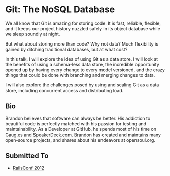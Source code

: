 # Git: The NoSQL Database

We all know that Git is amazing for storing code. It is fast, reliable, flexible, and it keeps our project history nuzzled safely in its object database while we sleep soundly at night.

But what about storing more than code? Why not data? Much flexibility is gained by ditching traditional databases, but at what cost?

In this talk, I will explore the idea of using Git as a data store. I will look at the benefits of using a schema-less data store, the incredible opportunity opened up by having every change to every model versioned, and the crazy things that could be done with branching and merging changes to data.

I will also explore the challenges posed by using and scaling Git as a data store, including concurrent access and distributing load.

## Bio

Brandon believes that software can always be better. His addiction to beautiful code is perfectly matched with his passion for testing and maintainability. As a Developer at GitHub, he spends most of his time on Gaug.es and SpeakerDeck.com. Brandon has created and maintains many open-source projects, and shares about his endeavors at opensoul.org.

## Submitted To

* [RailsConf 2012](http://railsconf2012.com)
